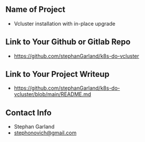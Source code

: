 ## Name of Project 
* Vcluster installation with in-place upgrade
 
## Link to Your Github or Gitlab Repo
* https://github.com/stephanGarland/k8s-do-vcluster

## Link to Your Project Writeup
* https://github.com/stephanGarland/k8s-do-vcluster/blob/main/README.md

## Contact Info
* Stephan Garland
* stephonovich@gmail.com
